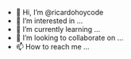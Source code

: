 - 👋 Hi, I’m @ricardohoycode
- 👀 I’m interested in ...
- 🌱 I’m currently learning ...
- 💞️ I’m looking to collaborate on ...
- 📫 How to reach me ...

<!---
ricardohoycode/ricardohoycode is a ✨ special ✨ repository because its `README.md` (this file) appears on your GitHub profile.
You can click the Preview link to take a look at your changes.
--->
